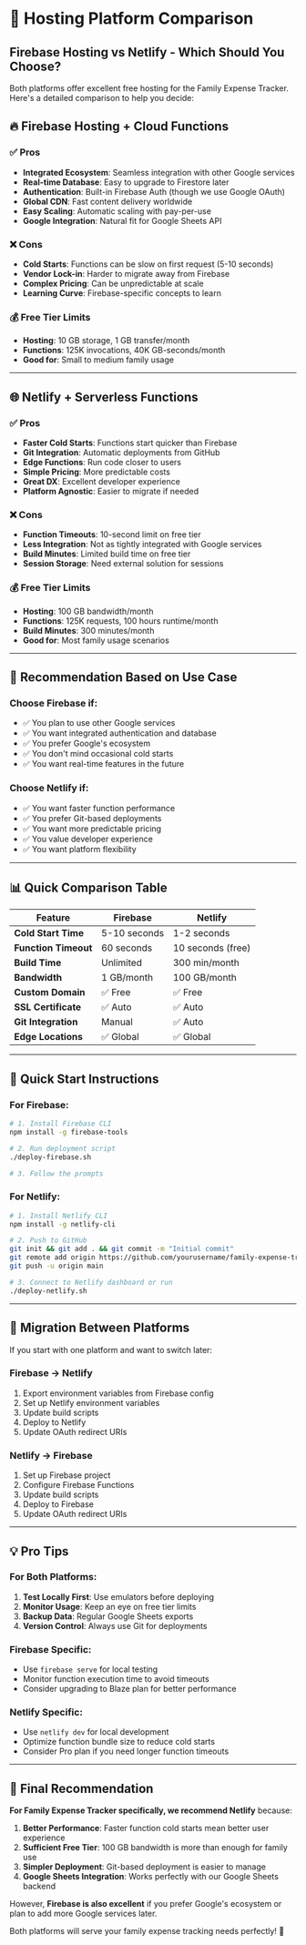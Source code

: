 # 🚀 Hosting Platform Comparison

## Firebase Hosting vs Netlify - Which Should You Choose?

Both platforms offer excellent free hosting for the Family Expense Tracker. Here's a detailed comparison to help you decide:

## 🔥 Firebase Hosting + Cloud Functions

### ✅ Pros
- **Integrated Ecosystem**: Seamless integration with other Google services
- **Real-time Database**: Easy to upgrade to Firestore later
- **Authentication**: Built-in Firebase Auth (though we use Google OAuth)
- **Global CDN**: Fast content delivery worldwide
- **Easy Scaling**: Automatic scaling with pay-per-use
- **Google Integration**: Natural fit for Google Sheets API

### ❌ Cons
- **Cold Starts**: Functions can be slow on first request (5-10 seconds)
- **Vendor Lock-in**: Harder to migrate away from Firebase
- **Complex Pricing**: Can be unpredictable at scale
- **Learning Curve**: Firebase-specific concepts to learn

### 💰 Free Tier Limits
- **Hosting**: 10 GB storage, 1 GB transfer/month
- **Functions**: 125K invocations, 40K GB-seconds/month
- **Good for**: Small to medium family usage

---

## 🌐 Netlify + Serverless Functions

### ✅ Pros
- **Faster Cold Starts**: Functions start quicker than Firebase
- **Git Integration**: Automatic deployments from GitHub
- **Edge Functions**: Run code closer to users
- **Simple Pricing**: More predictable costs
- **Great DX**: Excellent developer experience
- **Platform Agnostic**: Easier to migrate if needed

### ❌ Cons
- **Function Timeouts**: 10-second limit on free tier
- **Less Integration**: Not as tightly integrated with Google services
- **Build Minutes**: Limited build time on free tier
- **Session Storage**: Need external solution for sessions

### 💰 Free Tier Limits
- **Hosting**: 100 GB bandwidth/month
- **Functions**: 125K requests, 100 hours runtime/month
- **Build Minutes**: 300 minutes/month
- **Good for**: Most family usage scenarios

---

## 🎯 Recommendation Based on Use Case

### Choose **Firebase** if:
- ✅ You plan to use other Google services
- ✅ You want integrated authentication and database
- ✅ You prefer Google's ecosystem
- ✅ You don't mind occasional cold starts
- ✅ You want real-time features in the future

### Choose **Netlify** if:
- ✅ You want faster function performance
- ✅ You prefer Git-based deployments
- ✅ You want more predictable pricing
- ✅ You value developer experience
- ✅ You want platform flexibility

---

## 📊 Quick Comparison Table

| Feature | Firebase | Netlify |
|---------|----------|---------|
| **Cold Start Time** | 5-10 seconds | 1-2 seconds |
| **Function Timeout** | 60 seconds | 10 seconds (free) |
| **Build Time** | Unlimited | 300 min/month |
| **Bandwidth** | 1 GB/month | 100 GB/month |
| **Custom Domain** | ✅ Free | ✅ Free |
| **SSL Certificate** | ✅ Auto | ✅ Auto |
| **Git Integration** | Manual | ✅ Auto |
| **Edge Locations** | ✅ Global | ✅ Global |

---

## 🚀 Quick Start Instructions

### For Firebase:
```bash
# 1. Install Firebase CLI
npm install -g firebase-tools

# 2. Run deployment script
./deploy-firebase.sh

# 3. Follow the prompts
```

### For Netlify:
```bash
# 1. Install Netlify CLI
npm install -g netlify-cli

# 2. Push to GitHub
git init && git add . && git commit -m "Initial commit"
git remote add origin https://github.com/yourusername/family-expense-tracker.git
git push -u origin main

# 3. Connect to Netlify dashboard or run
./deploy-netlify.sh
```

---

## 🔧 Migration Between Platforms

If you start with one platform and want to switch later:

### Firebase → Netlify
1. Export environment variables from Firebase config
2. Set up Netlify environment variables
3. Update build scripts
4. Deploy to Netlify
5. Update OAuth redirect URIs

### Netlify → Firebase
1. Set up Firebase project
2. Configure Firebase Functions
3. Update build scripts
4. Deploy to Firebase
5. Update OAuth redirect URIs

---

## 💡 Pro Tips

### For Both Platforms:
1. **Test Locally First**: Use emulators before deploying
2. **Monitor Usage**: Keep an eye on free tier limits
3. **Backup Data**: Regular Google Sheets exports
4. **Version Control**: Always use Git for deployments

### Firebase Specific:
- Use `firebase serve` for local testing
- Monitor function execution time to avoid timeouts
- Consider upgrading to Blaze plan for better performance

### Netlify Specific:
- Use `netlify dev` for local development
- Optimize function bundle size to reduce cold starts
- Consider Pro plan if you need longer function timeouts

---

## 🎯 Final Recommendation

**For Family Expense Tracker specifically, we recommend Netlify** because:

1. **Better Performance**: Faster function cold starts mean better user experience
2. **Sufficient Free Tier**: 100 GB bandwidth is more than enough for family use
3. **Simpler Deployment**: Git-based deployment is easier to manage
4. **Google Sheets Integration**: Works perfectly with our Google Sheets backend

However, **Firebase is also excellent** if you prefer Google's ecosystem or plan to add more Google services later.

Both platforms will serve your family expense tracking needs perfectly! 🎉
